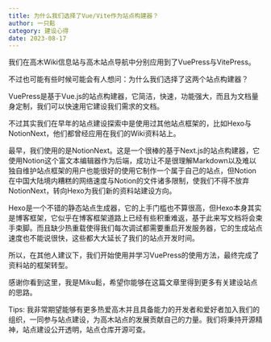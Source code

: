 ```yaml
---
title: 为什么我们选择了Vue/Vite作为站点构建器？
author: 一只鬆
category: 建设心得
date: 2023-08-17
---
```

我们在高木Wiki信息站与高木站点导航中分别应用到了VuePress与VitePress。

不过也可能有些时候可能会有人想问：为什么我们选择了这两个站点构建器？

VuePress是基于Vue.js的站点构建器，它简洁，快速，功能强大，而且为文档量身定制，我们可以快速用它建设我们需求的文档。

不过其实我们在早年的站点建设探索中是使用过其他站点框架的，比如Hexo与NotionNext，他们都曾经应用在我们的Wiki资料站上。

最早，我们使用的是NotionNext。这是一个很棒的基于Next.js的站点构建器，它使用Notion这个富文本编辑器作为后端，成功让不是很理解Markdown以及难以独自维护站点框架的用户也能很好的使用它制作一个属于自己的站点，但Notion在中国大陆境内糟糕的网络速度与Notion的文件诸多限制，使我们不得不放弃NotionNext，转向Hexo为我们新的资料站建设方向。

Hexo是一个不错的静态站点生成器，它的上手门槛也不算很高，但Hexo本身其实是博客框架，它似乎在博客框架道路上已经有些积重难返，基于此来写文档将会束手束脚。而且缺少热重载使得我们每次调试都需要重启开发服务器，它的生成站点速度也不能说很快，这些都大大延长了我们的站点开发时间。

所以，在其他人建议下，我们开始使用并学习VuePress的使用方法，最终完成了资料站的框架转型。

感谢你看到这里，我是Miku鬆，希望你能够在这篇文章里得到更多有关建设站点的思路。

Tips: 我非常期望能够有更多热爱高木并且具备能力的开发者和爱好者加入我们的组织，一同参与站点建设，为高木站点的发展贡献自己的力量。我们将秉持开源精神，站点建设公开透明，站点仓库开源可查。